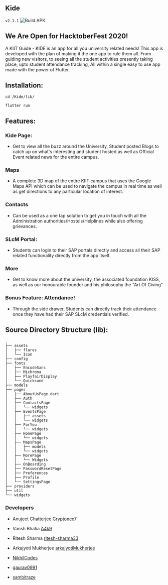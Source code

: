## Kide
`v2.1.1`
![Build APK](https://github.com/Kide-Devs/Kide/workflows/Build%20APK/badge.svg?branch=master)

## We Are Open for HacktoberFest 2020!

A KIIT Guide - KIDE is an app for all you university related needs! This app is developed with the plan of making it the one app to rule them all. From guiding new visitors, to seeing all the student activities presently taking place, upto student attendance tracking, All within a single easy to use app made with the power of Flutter.

## Installation:

```
cd /Kide/lib/

flutter run
```

## Features:

  ### Kide Page:
  - Get to view all the buzz around the University, Student posted Blogs to catch up on what's interesting and student hosted as well as Official Event related news for the entire campus. 

  ### Maps
  - A complete 3D map of the entire KIIT campus that uses the Google Maps API which can be used to navigate the campus in real time as well as get directions to any particular location of interest.
 
  ### Contacts
  - Can be used as a one tap solution to get you in touch with all the Administration authorities/Hostels/Helplines while also offering grievances.
 
  ### SLcM Portal:
  - Students can login to their SAP portals directly and access all their SAP related functionality directly from the app itself.
  
  ### More
  - Get to know more about the university, the associated foundation KISS, as well as our honourable founder and his philosophy the "Art Of Giving"
  
  ### Bonus Feature: Attendance!
  - Through the side drawer, Students can directly track their attendance once they have had their SAP SLcM credentials verified.
  
## Source Directory Structure (lib):
 
```
.
├── assets
│   ├── flares
│   └── Icon
├── config
├── fonts
│   ├── EncodeSans
│   ├── Michroma
│   ├── PlayfairDisplay
│   └── Quicksand
├── models
├── pages
│   ├── AboutUsPage.dart
│   ├── Auth
│   ├── ContactsPage
│   │   └── widgets
│   ├── EventsPage
│   │   ├── assets
│   │   └── widgets
│   ├── ForYou
│   │   └── widgets
│   ├── HomePage
│   │   └── widgets
│   ├── MapsPage
│   │   ├── models
│   │   └── widgets
│   ├── MorePage
│   │   └── Widgets
│   ├── OnBoarding
│   ├── PasswordResetPage
│   ├── Preferences
│   ├── Profile
│   └── SettingsPage
├── providers
├── util
└── widgets
```

### Developers

- Anujeet Chatterjee [Cryptonex7](https://github.com/Cryptonex7)

- Vansh Bhatia [A4k9](https://github.com/A4k9)

- Ritesh Sharma [ritesh-sharma33](https://github.com/ritesh-sharma33)

- Arkajyoti Mukherjee [arkajyotiMukherjee](https://github.com/arkajyotiMukherjee)

- [NikhilCodes](https://github.com/NikhilCodes)

- [gaurav0991](https://github.com/gaurav0991)

- [sambitraze](https://github.com/sambitraze)
